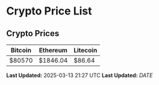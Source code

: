 # Crypto Price List

## Crypto Prices
| Bitcoin | Ethereum | Litecoin |
| ------- | -------- | -------- |
| $80570 | $1846.04 | $86.64 |
**Last Updated:** 2025-03-13 21:27 UTC
**Last Updated:** $DATE$
